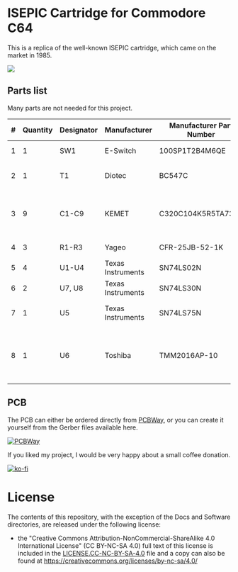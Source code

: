 # ISEPIC Cartridge for Commodore C64

This is a replica of the well-known ISEPIC cartridge, which came on the market in 1985.



![](https://github.com/DL2DW/ISEPIC_Cartridge_for_C64/blob/main/Images/Z80-Card_design_pcb.jpg)



## Parts list

Many parts are not needed for this project.



| #    | Quantity | Designator | Manufacturer       | Manufacturer Part Number | Description                                                  |
| ---- | -------- | ---------- | ------------------ | ------------------------ | ------------------------------------------------------------ |
| 1    | 1        | SW1        | E-Switch           | 100SP1T2B4M6QE           | SWITCH  TOGGLE SPDT 5A 120V                                  |
| 2    | 1        | T1         | Diotec             | BC547C                   | BC547C  Diotec Bipolar NPN Transistor 45V                    |
| 3    | 9        | C1-C9      | KEMET              | C320C104K5R5TA7305       | Ceramic Disc  Capacitors 100nF -20%~+80% 50V Through Hole,P=2.54mm RoHS |
| 4    | 3        | R1-R3      | Yageo              | CFR-25JB-52-1K           | RES 1K  OHM 1/4W 5% AXIAL                                    |
| 5    | 4        | U1-U4      | Texas  Instruments | SN74LS02N                | IC GATE  NOR 4CH 2-INP 14DIP                                 |
| 6    | 2        | U7, U8     | Texas  Instruments | SN74LS30N                | IC GATE  NAND 1CH 8-INP 14DIP                                |
| 7    | 1        | U5         | Texas  Instruments | SN74LS75N                | Latch  Transparent 4-CH D-Type 16-Pin PDIP Tube              |
| 8    | 1        | U6         | Toshiba            | TMM2016AP-10             | Integrated  Circuit Memory 2016/TMM2016AP10 TOSHIBA Static RAM memory prog. volatille  KX8=2 |



## PCB

The PCB can either be ordered directly from [PCBWay](https://www.pcbway.com/project/shareproject/8MHz_Z80_Card_for_Commodore_C64.html), or you can create it yourself from the Gerber files available here.

[![PCBWay](https://www.pcbway.com/project/img/images/frompcbway.png)](https://www.pcbway.com/project/shareproject/8MHz_Z80_Card_for_Commodore_C64.html)



If you liked my project, I would be very happy about a small coffee donation.

[![ko-fi](https://www.ko-fi.com/img/githubbutton_sm.svg)](https://ko-fi.com/R6R62T6RN)





# License

The contents of this repository, with the exception of the Docs and Software directories, are released under the following license:

- the "Creative Commons Attribution-NonCommercial-ShareAlike 4.0 International License" (CC BY-NC-SA 4.0) full text of this license is included in the [LICENSE.CC-NC-BY-SA-4.0](https://github.com/DL2DW/Z80-Card_for_Commodore_C64/blob/main/LICENSE.CC-NC-BY-SA) file and a copy can also be found at https://creativecommons.org/licenses/by-nc-sa/4.0/
